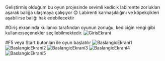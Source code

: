 Geliştirmiş olduğum bu oyun projesinde sevimli kedicik labirentte zorlukları aşarak balığa ulaşmaya çalışıyor 😊
Labirenti karmaşıklığını ve köpekçikleri aşabilirse balığı hak edebilecektir

#Giriş ekranında kullanıcı tarafından oyunun zorluğu, kediciğin rengi gibi kullanıcıseçenekler seçilebilmektedir.
![GirisEkrani](https://github.com/user-attachments/assets/6dbc498f-a6ae-4f2e-8dd3-8d89b9bf0532)

#F5 veya Start butonları ile oyun başlatılır
![BaslangicEkrani1](https://github.com/user-attachments/assets/f6e26dc8-06ee-4a61-9d80-0d0b5dc46cf6)
![BaslangicEkrani2](https://github.com/user-attachments/assets/177cbc87-8e66-4b28-8601-fe7b88a007b6)
![BaslangicEkrani3](https://github.com/user-attachments/assets/d47e3a7b-2b30-4fc0-aec2-de4512a1db8a)
![BaslangicEkrani4](https://github.com/user-attachments/assets/8690427b-246d-454f-b32a-d11ed2cff707)
![BaslangicEkrani5](https://github.com/user-attachments/assets/5c8ba314-d33e-4ff7-82ff-ba8da0c90f3d)
